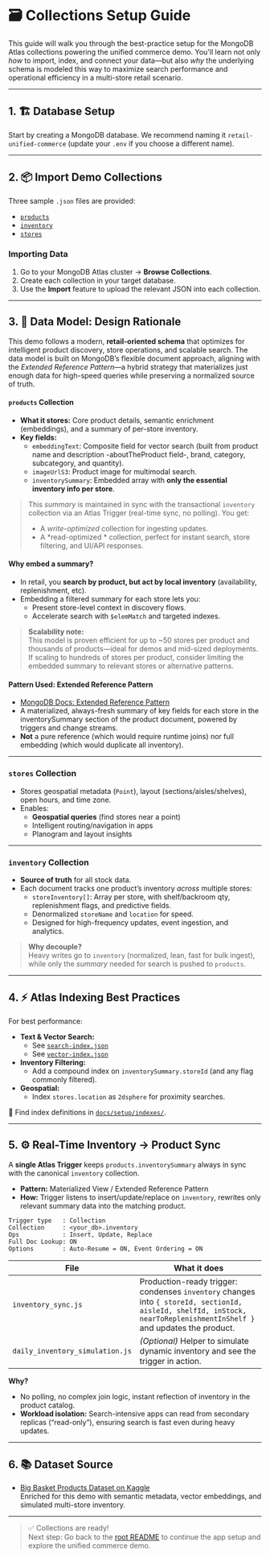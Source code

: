 # 🗃️ Collections Setup Guide

This guide will walk you through the best-practice setup for the MongoDB Atlas collections powering the unified commerce demo. You'll learn not only *how* to import, index, and connect your data—but also *why* the underlying schema is modeled this way to maximize search performance and operational efficiency in a multi-store retail scenario.

---

## 1. 🏗️ Database Setup

Start by creating a MongoDB database. We recommend naming it `retail-unified-commerce` (update your `.env` if you choose a different name).

---

## 2. 📦 Import Demo Collections

Three sample `.json` files are provided:

- [`products`](./retail-unified-commerce.products.json)
- [`inventory`](./retail-unified-commerce.inventory.json)
- [`stores`](./retail-unified-commerce.stores.json)

### Importing Data

1. Go to your MongoDB Atlas cluster → **Browse Collections**.
2. Create each collection in your target database.
3. Use the **Import** feature to upload the relevant JSON into each collection.

---

## 3. 🧠 Data Model: Design Rationale

This demo follows a modern, **retail-oriented schema** that optimizes for intelligent product discovery, store operations, and scalable search. The data model is built on MongoDB’s flexible document approach, aligning with the *Extended Reference Pattern*—a hybrid strategy that materializes just enough data for high-speed queries while preserving a normalized source of truth.

#### **`products` Collection**


- **What it stores:** Core product details, semantic enrichment (embeddings), and a summary of per-store inventory.
- **Key fields:**
  - `embeddingText`: Composite field for vector search (built from product name and description -aboutTheProduct field-, brand, category, subcategory, and quantity).
  - `imageUrlS3`: Product image for multimodal search.
  - `inventorySummary`: Embedded array with **only the essential inventory info per store**.

> This *summary* is maintained in sync with the transactional `inventory` collection via an Atlas Trigger (real-time sync, no polling). You get:
>
> - A *write-optimized* collection for ingesting updates.
> - A *read-optimized * collection, perfect for instant search, store filtering, and UI/API responses.

#### **Why embed a summary?**

- In retail, you **search by product, but act by local inventory** (availability, replenishment, etc).
- Embedding a filtered summary for each store lets you:
  - Present store-level context in discovery flows.
  - Accelerate search with `$elemMatch` and targeted indexes.

> **Scalability note:**\
> This model is proven efficient for up to \~50 stores per product and thousands of products—ideal for demos and mid-sized deployments. If scaling to hundreds of stores per product, consider limiting the embedded summary to relevant stores or alternative patterns.

#### **Pattern Used: Extended Reference Pattern**

- [MongoDB Docs: Extended Reference Pattern](https://www.mongodb.com/company/blog/building-with-patterns-the-extended-reference-pattern)
- A materialized, always-fresh summary of key fields for each store in the inventorySummary section of the product document, powered by triggers and change streams.
- **Not** a pure reference (which would require runtime joins) nor full embedding (which would duplicate all inventory).

---

### **`stores` Collection**

- Stores geospatial metadata (`Point`), layout (sections/aisles/shelves), open hours, and time zone.
- Enables:
  - **Geospatial queries** (find stores near a point)
  - Intelligent routing/navigation in apps
  - Planogram and layout insights

---

### **`inventory` Collection**

- **Source of truth** for all stock data.
- Each document tracks one product’s inventory *across* multiple stores:
  - `storeInventory[]`: Array per store, with shelf/backroom qty, replenishment flags, and predictive fields.
  - Denormalized `storeName` and `location` for speed.
  - Designed for high-frequency updates, event ingestion, and analytics.

> **Why decouple?**\
> Heavy writes go to `inventory` (normalized, lean, fast for bulk ingest), while only the *summary* needed for search is pushed to `products`.

---

## 4. ⚡ Atlas Indexing Best Practices

For best performance:

- **Text & Vector Search:**
  - See [`search-index.json`](../indexes/search-index.json)
  - See [`vector-index.json`](../indexes/vector-index.json)
- **Inventory Filtering:**
  - Add a compound index on `inventorySummary.storeId` (and any flag commonly filtered).
- **Geospatial:**
  - Index `stores.location` as `2dsphere` for proximity searches.

📁 Find index definitions in [`docs/setup/indexes/`](../indexes/).

---

## 5. ⚙️ Real-Time Inventory → Product Sync

A **single Atlas Trigger** keeps `products.inventorySummary` always in sync with the canonical `inventory` collection.

- **Pattern:** Materialized View / Extended Reference Pattern
- **How:** Trigger listens to insert/update/replace on `inventory`, rewrites only relevant summary data into the matching product.

```text
Trigger type   : Collection
Collection     : <your_db>.inventory
Ops            : Insert, Update, Replace
Full Doc Lookup: ON
Options        : Auto-Resume = ON, Event Ordering = ON
```

| File                            | What it does                                                                                                                                                          |
| ------------------------------- | --------------------------------------------------------------------------------------------------------------------------------------------------------------------- |
| `inventory_sync.js`             | Production-ready trigger: condenses `inventory` changes into `{ storeId, sectionId, aisleId, shelfId, inStock, nearToReplenishmentInShelf }` and updates the product. |
| `daily_inventory_simulation.js` | *(Optional)* Helper to simulate dynamic inventory and see the trigger in action.                                                                                      |

**Why?**

- No polling, no complex join logic, instant reflection of inventory in the product catalog.
- **Workload isolation:** Search-intensive apps can read from secondary replicas (“read-only”), ensuring search is fast even during heavy updates.

---

## 6. 📚 Dataset Source

- [Big Basket Products Dataset on Kaggle](https://www.kaggle.com/datasets/chinmayshanbhag/big-basket-products)\
  Enriched for this demo with semantic metadata, vector embeddings, and simulated multi-store inventory.

---

> ✅ Collections are ready!\
> Next step: Go back to the [root README](../../../README.md) to continue the app setup and explore the unified commerce demo.

